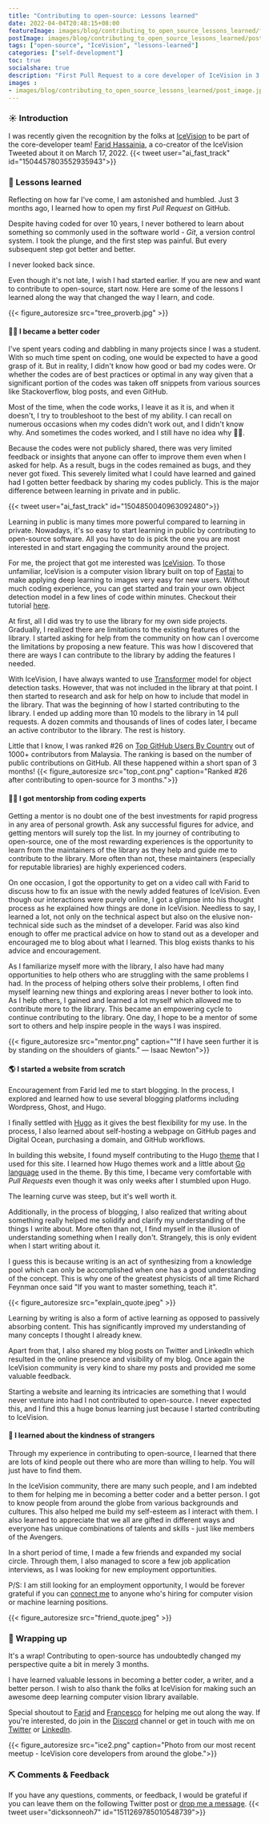 ```yaml
---
title: "Contributing to open-source: Lessons learned"
date: 2022-04-04T20:48:15+08:00
featureImage: images/blog/contributing_to_open_source_lessons_learned/feature_image.gif
postImage: images/blog/contributing_to_open_source_lessons_learned/post_image.jpeg
tags: ["open-source", "IceVision", "lessons-learned"]
categories: ["self-development"]
toc: true
socialshare: true
description: "First Pull Request to a core developer of IceVision in 3 months."
images : 
- images/blog/contributing_to_open_source_lessons_learned/post_image.jpeg
---
```


### ☀️ Introduction
I was recently given the recognition by the folks at [IceVision](https://github.com/airctic/icevision) to be part of the core-developer team!
[Farid Hassainia](https://www.linkedin.com/in/farid-hassainia-ca/), a co-creator of the IceVision Tweeted about it on March 17, 2022. 
{{< tweet user="ai_fast_track" id="1504457803552935943">}}

### 🏅 Lessons learned
Reflecting on how far I've come, I am astonished and humbled.
Just 3 months ago, I learned how to open my first *Pull Request* on GitHub. 

Despite having coded for over 10 years, I never bothered to learn about something so commonly used in the software world - *Git*, a version control system.
I took the plunge, and the first step was painful. 
But every subsequent step got better and better. 

I never looked back since.

Even though it's not late, I wish I had started earlier. 
If you are new and want to contribute to open-source, start now.
Here are some of the lessons I learned along the way that changed the way I learn, and code.

{{< figure_autoresize src="tree_proverb.jpg" >}}


#### 🧑‍🔧 I became a better coder
I've spent years coding and dabbling in many projects since I was a student.
With so much time spent on coding, one would be expected to have a good grasp of it.
But in reality, I didn't know how good or bad my codes were. 
Or whether the codes are of best practices or optimal in any way given that a significant portion of the codes was taken off snippets from various sources like Stackoverflow, blog posts, and even GitHub.

Most of the time, when the code works, I leave it as it is, and when it doesn't, I try to troubleshoot to the best of my ability.
I can recall on numerous occasions when my codes didn't work out, and I didn't know why. 
And sometimes the codes worked, and I still have no idea why 🤦‍♂️.

Because the codes were not publicly shared, there was very limited feedback or insights that anyone can offer to improve them even when I asked for help.
As a result, bugs in the codes remained as bugs, and they never got fixed.
This severely limited what I could have learned and gained had I gotten better feedback by sharing my codes publicly.
This is the major difference between learning in private and in public.

{{< tweet user="ai_fast_track" id="1504850040963092480">}}

Learning in public is many times more powerful compared to learning in private.
Nowadays, it's so easy to start learning in public by contributing to open-source software.
All you have to do is pick the one you are most interested in and start engaging the community around the project.

For me, the project that got me interested was [IceVision](https://airctic.com/0.12.0/).
To those unfamiliar, IceVision is a computer vision library built on top of [Fastai](https://github.com/fastai/fastai) to make applying deep learning to images very easy for new users. 
Without much coding experience, you can get started and train your own object detection model in a few lines of code within minutes.
Checkout their tutorial [here](https://github.com/airctic/icevision/blob/master/notebooks/getting_started_object_detection.ipynb).

At first, all I did was try to use the library for my own side projects.
Gradually, I realized there are limitations to the existing features of the library. I started asking for help from the community on how can I overcome the limitations by proposing a new feature.
This was how I discovered that there are ways I can contribute to the library by adding the features I needed.

With IceVision, I have always wanted to use [Transformer](https://github.com/SwinTransformer/Swin-Transformer-Object-Detection) model for object detection tasks. 
However, that was not included in the library at that point.
I then started to research and ask for help on how to include that model in the library.
That was the beginning of how I started contributing to the library.
I ended up adding more than 10 models to the library in 14 pull requests. 
A dozen commits and thousands of lines of codes later, I became an active contributor to the library. 
The rest is history.

Little that I know, I was ranked #26 on [Top GitHub Users By Country](https://github.com/gayanvoice/top-github-users/blob/main/markdown/public_contributions/malaysia.md) out of 1000+ contributors from Malaysia. 
The ranking is based on the number of public contributions on GitHub.
All these happened within a short span of 3 months!
{{< figure_autoresize src="top_cont.png" caption="Ranked #26 after contributing to open-source for 3 months.">}}

#### 👨‍🏫 I got mentorship from coding experts
Getting a mentor is no doubt one of the best investments for rapid progress in any area of personal growth.
Ask any successful figures for advice, and getting mentors will surely top the list.
In my journey of contributing to open-source, one of the most rewarding experiences is the opportunity to learn from the maintainers of the library as they help and guide me to contribute to the library.
More often than not, these maintainers (especially for reputable libraries) are highly experienced coders.

On one occasion, I got the opportunity to get on a video call with Farid to discuss how to fix an issue with the newly added features of IceVision.
Even though our interactions were purely online, I got a glimpse into his thought process as he explained how things are done in IceVision.
Needless to say, I learned a lot, not only on the technical aspect but also on the elusive non-technical side such as the mindset of a developer.
Farid was also kind enough to offer me practical advice on how to stand out as a developer and encouraged me to blog about what I learned.
This blog exists thanks to his advice and encouragement.

As I familiarize myself more with the library, I also have had many opportunities to help others who are struggling with the same problems I had.
In the process of helping others solve their problems, I often find myself learning new things and exploring areas I never bother to look into.
As I help others, I gained and learned a lot myself which allowed me to contribute more to the library.
This became an empowering cycle to continue contributing to the library.
One day, I hope to be a mentor of some sort to others and help inspire people in the ways I was inspired.

{{< figure_autoresize src="mentor.png" caption="“If I have seen further it is by standing on the shoulders of giants.” — Isaac Newton">}}


#### 🌎 I started a website from scratch
Encouragement from Farid led me to start blogging.
In the process, I explored and learned how to use several blogging platforms including Wordpress, Ghost, and Hugo.

I finally settled with [Hugo](https://gohugo.io/) as it gives the best flexibility for my use.
In the process, I also learned about self-hosting a webpage on GitHub pages and Digital Ocean, purchasing a domain, and GitHub workflows. 

In building this website, I found myself contributing to the Hugo [theme](https://github.com/StaticMania/portio-hugo) that I used for this site. I learned how Hugo themes work and a little about [Go language](https://go.dev/) used in the theme.
By this time, I became very comfortable with *Pull Requests* even though it was only weeks after I stumbled upon Hugo.

The learning curve was steep, but it's well worth it.

Additionally, in the process of blogging, I also realized that writing about something really helped me solidify and clarify my understanding of the things I write about.
More often than not, I find myself in the illusion of understanding something when I really don't.
Strangely, this is only evident when I start writing about it.

I guess this is because writing is an act of synthesizing from a knowledge pool which can only be accomplished when one has a good understanding of the concept.
This is why one of the greatest physicists of all time Richard Feynman once said "If you want to master something, teach it".

{{< figure_autoresize src="explain_quote.jpeg" >}}

Learning by writing is also a form of active learning as opposed to passively absorbing content.
This has significantly improved my understanding of many concepts I thought I already knew.

Apart from that, I also shared my blog posts on Twitter and LinkedIn which resulted in the online presence and visibility of my blog.
Once again the IceVision community is very kind to share my posts and provided me some valuable feedback.

Starting a website and learning its intricacies are something that I would never venture into had I not contributed to open-source.
I never expected this, and I find this a huge bonus learning just because I started contributing to IceVision.


#### 🙌 I learned about the kindness of strangers
Through my experience in contributing to open-source, I learned that there are lots of kind people out there who are more than willing to help.
You will just have to find them.

In the IceVision community, there are many such people, and I am indebted to them for helping me in becoming a better coder and a better person. 
I got to know people from around the globe from various backgrounds and cultures.
This also helped me build my self-esteem as I interact with them.
I also learned to appreciate that we all are gifted in different ways and everyone has unique combinations of talents and skills - just like members of the Avengers.

In a short period of time, I made a few friends and expanded my social circle.
Through them, I also managed to score a few job application interviews, as I was looking for new employment opportunities.

P/S: I am still looking for an employment opportunity, I would be forever grateful if you can [connect me](https://dicksonneoh.com/contact) to anyone who's hiring for computer vision or machine learning positions.

{{< figure_autoresize src="friend_quote.jpeg" >}}

### 🎁 Wrapping up
It's a wrap! 
Contributing to open-source has undoubtedly changed my perspective quite a bit in merely 3 months.

I have learned valuable lessons in becoming a better coder, a writer, and a better person.
I wish to also thank the folks at IceVision for making such an awesome deep learning computer vision library available.

Special shoutout to [Farid](https://www.linkedin.com/in/farid-hassainia-ca/) and [Francesco](https://www.linkedin.com/in/francescopochetti/) for helping me out along the way.
If you're interested, do join in the [Discord](https://t.co/CDIWhdVmSe) channel or get in touch with me on [Twitter](https://twitter.com/dicksonneoh7) or [LinkedIn](https://www.linkedin.com/in/dickson-neoh-3a6984b8/).


{{< figure_autoresize src="ice2.png" caption="Photo from our most recent meetup - IceVision core developers from around the globe.">}}

### ⛏ Comments & Feedback
If you have any questions, comments, or feedback, I would be grateful if you can leave them on the following Twitter post or [drop me a message](https://dicksonneoh.com/contact/).
{{< tweet user="dicksonneoh7" id="1511269785010548739">}}